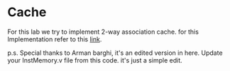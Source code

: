 # Cache
For this lab we try to implement 2-way association cache. 
for this Implementation refer to this [link](https://github.com/ArmOn007/Arm-Architecture/tree/CacheOnBoard).

p.s. Special thanks to Arman barghi, it's an edited version in here. Update your InstMemory.v file from this code. it's just a simple edit.